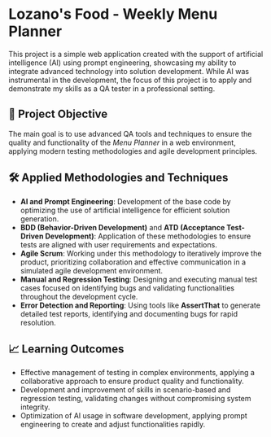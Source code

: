 # Lozano's Food - Weekly Menu Planner

This project is a simple web application created with the support of artificial intelligence (AI) using prompt engineering, showcasing my ability to integrate advanced technology into solution development. While AI was instrumental in the development, the focus of this project is to apply and demonstrate my skills as a QA tester in a professional setting.

## 🎯 Project Objective
The main goal is to use advanced QA tools and techniques to ensure the quality and functionality of the *Menu Planner* in a web environment, applying modern testing methodologies and agile development principles.

## 🛠️ Applied Methodologies and Techniques
- **AI and Prompt Engineering**: Development of the base code by optimizing the use of artificial intelligence for efficient solution generation.
- **BDD (Behavior-Driven Development)** and **ATD (Acceptance Test-Driven Development)**: Application of these methodologies to ensure tests are aligned with user requirements and expectations.
- **Agile Scrum**: Working under this methodology to iteratively improve the product, prioritizing collaboration and effective communication in a simulated agile development environment.
- **Manual and Regression Testing**: Designing and executing manual test cases focused on identifying bugs and validating functionalities throughout the development cycle.
- **Error Detection and Reporting**: Using tools like **AssertThat** to generate detailed test reports, identifying and documenting bugs for rapid resolution.

## 📈 Learning Outcomes
- Effective management of testing in complex environments, applying a collaborative approach to ensure product quality and functionality.
- Development and improvement of skills in scenario-based and regression testing, validating changes without compromising system integrity.
- Optimization of AI usage in software development, applying prompt engineering to create and adjust functionalities rapidly.

